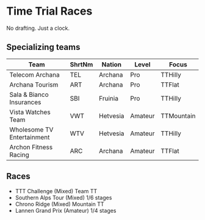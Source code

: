 # Time Trial Races

No drafting. Just a clock.

## Specializing teams

| Team | ShrtNm | Nation | Level | Focus |
|-------|-------|---------|-------|-----|
| Telecom Archana | TEL | Archana | Pro | TTHilly
| Archana Tourism | ART | Archana | Pro | TTFlat
| Sala & Bianco Insurances | SBI | Fruinia | Pro | TTHilly
| Vista Watches Team | VWT | Hetvesia | Amateur | TTMountain
| Wholesome TV Entertainment | WTV | Hetvesia | Amateur | TTHilly
| Archon Fitness Racing | ARC | Archana | Amateur | TTFlat

## Races

* TTT Challenge (Mixed) Team TT
* Southern Alps Tour (Mixed) 1/6 stages
* Chrono Ridge (Mixed) Mountain TT
* Lannen Grand Prix (Amateur) 1/4 stages